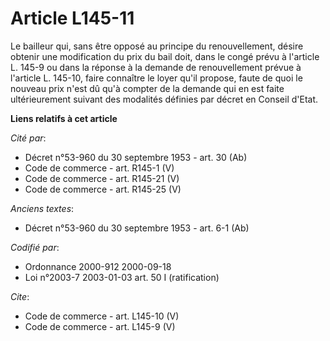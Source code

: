 # Article L145-11

Le bailleur qui, sans être opposé au principe du renouvellement, désire obtenir une modification du prix du bail doit, dans
le congé prévu à l'article L. 145-9 ou dans la réponse à la demande de renouvellement prévue à l'article L. 145-10, faire
connaître le loyer qu'il propose, faute de quoi le nouveau prix n'est dû qu'à compter de la demande qui en est faite
ultérieurement suivant des modalités définies par décret en Conseil d'Etat.

**Liens relatifs à cet article**

_Cité par_:

  - Décret n°53-960 du 30 septembre 1953 - art. 30 (Ab)
  - Code de commerce - art. R145-1 (V)
  - Code de commerce - art. R145-21 (V)
  - Code de commerce - art. R145-25 (V)

_Anciens textes_:

  - Décret n°53-960 du 30 septembre 1953 - art. 6-1 (Ab)

_Codifié par_:

  - Ordonnance 2000-912 2000-09-18
  - Loi n°2003-7 2003-01-03 art. 50 I (ratification)

_Cite_:

  - Code de commerce - art. L145-10 (V)
  - Code de commerce - art. L145-9 (V)

